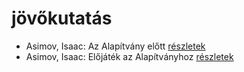 # jövőkutatás

- Asimov, Isaac: Az Alapítvány előtt [részletek](../_details/Asimov%2C%20Isaac.md#id_1183)
- Asimov, Isaac: Előjáték az Alapítványhoz [részletek](../_details/Asimov%2C%20Isaac.md#id_1179)